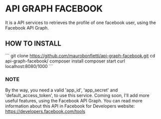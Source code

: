 # API GRAPH FACEBOOK
It is a API services to retrieves the profile of one facebook user, using the Facebook API Graph.

## HOW TO INSTALL

´´´
git clone https://github.com/maurobonfietti/api-graph-facebook.git
cd api-graph-facebook/
composer install
composer start
curl localhost:8080/1000
´´´


### NOTE
By the way, you need a valid 'app_id', 'app_secret' and 'default_access_token', to use this service.
Coming soon, I'll add more useful features, using the Facebook API Graph.
You can read more information about this API in Facebook for Developers website: https://developers.facebook.com/tools
